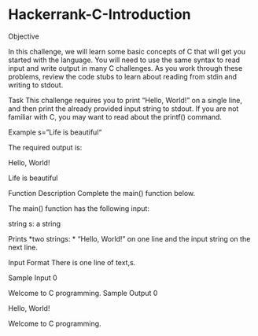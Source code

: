 # Hackerrank-C-Introduction
Objective

In this challenge, we will learn some basic concepts of C that will get you started with the language. You will need to use the same syntax to read input and write output in many C challenges. As you work through these problems, review the code stubs to learn about reading from stdin and writing to stdout.

Task 
This challenge requires you to print “Hello, World!” on a single line, and then print the already provided input string to stdout. If you are not familiar with C, you may want to read about the printf() command.

Example 
s=”Life is beautiful“

The required output is:

Hello, World!  

Life is beautiful

Function Description
Complete the main() function below.

The main() function has the following input:

string s: a string

Prints 
*two strings: * “Hello, World!” on one line and the input string on the next line.

Input Format 
There is one line of text,s.

Sample Input 0

Welcome to C programming.
Sample Output 0

Hello, World!

Welcome to C programming.
